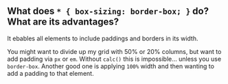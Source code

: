## What does `* { box-sizing: border-box; }` do? What are its advantages?
It ebables all elements to include paddings and borders in its width.

You might want to divide up my grid with 50% or 20% columns, but want to add padding via `px` or `em`. 
Without `calc()` this is impossible… unless you use `border-box`. 
Another good one is applying `100%` width and then wanting to add a padding to that element.
